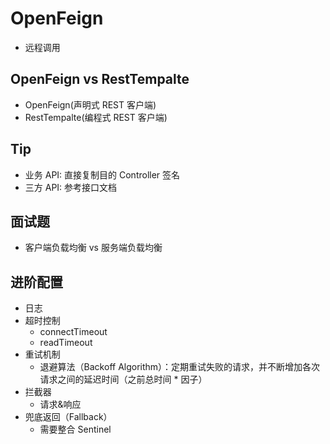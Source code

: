 # OpenFeign
- 远程调用

## OpenFeign vs RestTempalte
- OpenFeign(声明式 REST 客户端)
- RestTempalte(编程式 REST 客户端)

## Tip
- 业务 API: 直接复制目的 Controller 签名
- 三方 API: 参考接口文档

## 面试题
- 客户端负载均衡 vs 服务端负载均衡

## 进阶配置
- 日志
- 超时控制
  - connectTimeout
  - readTimeout
- 重试机制
  - 退避算法（Backoff Algorithm）：定期重试失败的请求，并不断增加各次请求之间的延迟时间（之前总时间 * 因子）
- 拦截器
  - 请求&响应
- 兜底返回（Fallback）
  - 需要整合 Sentinel
